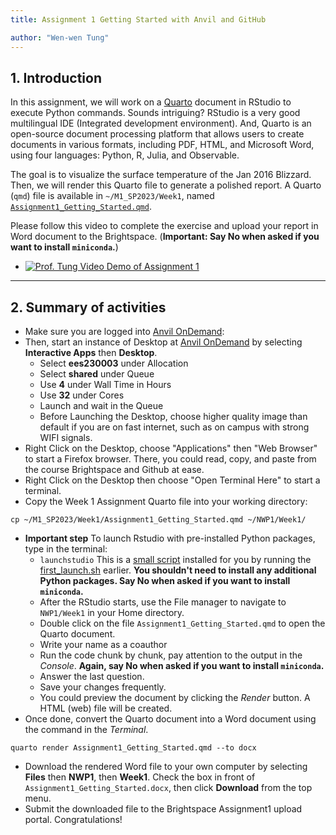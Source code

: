```yaml
---
title: Assignment 1 Getting Started with Anvil and GitHub

author: "Wen-wen Tung"
---
```


## 1. Introduction

In this assignment, we will work on a [Quarto](https://quarto.org/) document in RStudio to execute Python commands. Sounds intriguing? RStudio is a very good multilingual IDE (Integrated development environment). And, Quarto is an open-source document processing platform that allows users to create documents in various formats, including PDF, HTML, and Microsoft Word, using four languages: Python, R, Julia, and Observable. 

The goal is to visualize the surface temperature of the Jan 2016 Blizzard. Then, we will render this Quarto file to generate a polished report. A Quarto (`qmd`) file  is available in `~/M1_SP2023/Week1`, named [`Assignment1_Getting_Started.qmd`](Assignment1_Getting_Started.qmd). 

Please follow this video to complete the exercise and upload your report in Word document to the Brightspace. (**Important: Say No when asked if you want to install `miniconda`.**)

 - [![Prof. Tung Video Demo of Assignment 1](http://img.youtube.com/vi/qKRFsKhWZVA/0.jpg)](https://mediaspace.itap.purdue.edu/media/Computing_Lab_Assignment1/1_arudt6d0 "Assignment 1 Demo")

---

## 2. Summary of activities

 -  Make sure you are logged into [Anvil OnDemand](https://ondemand.anvil.rcac.purdue.edu/):
 -  Then, start an instance of Desktop at [Anvil OnDemand](https://ondemand.anvil.rcac.purdue.edu/) by selecting **Interactive Apps** then **Desktop**.
     -  Select **ees230003** under Allocation
     -  Select **shared** under Queue 
     -  Use **4** under Wall Time in Hours
     -  Use **32** under Cores
     -  Launch and wait in the Queue
     -  Before Launching the Desktop, choose higher quality image than default if you are on fast internet, such as on campus with strong WIFI signals.
 -  Right Click on the Desktop, choose "Applications" then "Web Browser" to start a Firefox browser. There, you could read, copy, and paste from the course Brightspace and Github at ease.
 -  Right Click on the Desktop then choose "Open Terminal Here" to start a terminal.
 -  Copy the Week 1 Assignment Quarto file into your working directory:
```
cp ~/M1_SP2023/Week1/Assignment1_Getting_Started.qmd ~/NWP1/Week1/
```
 -  **Important step** To launch Rstudio with pre-installed Python packages, type in the terminal:
     - `launchstudio` This is a [small script](launchstudio.sh) installed for you by running the [first_launch.sh](first_launch.sh) earlier. **You shouldn't need to install any additional Python packages. Say No when asked if you want to install `miniconda`.**
     -  After the RStudio starts, use the File manager to navigate to `NWP1/Week1` in your Home directory.
     -  Double click on the file `Assignment1_Getting_Started.qmd` to open the Quarto document.
     -  Write your name as a coauthor
     -  Run the code chunk by chunk, pay attention to the output in the *Console*. **Again, say No when asked if you want to install `miniconda`.**
     -  Answer the last question.
     -  Save your changes frequently.
     -  You could preview the document by clicking the *Render* button. A HTML (web) file will be created.
 -  Once done, convert the Quarto document into a Word document using the command in the *Terminal*.
 ```
 quarto render Assignment1_Getting_Started.qmd --to docx
 ```
 - Download the rendered Word file to your own computer by selecting **Files** then **NWP1**, then **Week1**. Check the box in front of `Assignment1_Getting_Started.docx`, then click **Download** from the top menu.
 - Submit the downloaded file to the Brightspace Assignment1 upload portal. Congratulations!